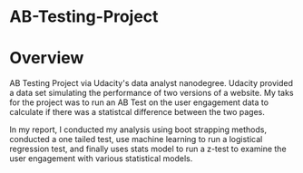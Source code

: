 # AB-Testing-Project

# Overview
AB Testing Project via Udacity's data analyst nanodegree. Udacity provided a data set simulating the performance of two versions of a website. My taks for the project was to run an AB Test on the user engagement data to calculate if there was a statistcal difference between the two pages.

In my report, I conducted my analysis using boot strapping methods, conducted a one tailed test, use machine learning to run a logistical regression test, and finally uses stats model to run a z-test to examine the user engagement with various statistical models.
